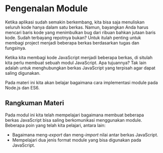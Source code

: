 # Pengenalan Module

Ketika aplikasi sudah semakin berkembang, kita bisa saja menuliskan seluruh kode hanya dalam satu berkas. Namun, bayangkan Anda harus mencari baris kode yang menimbulkan bug dari ribuan bahkan jutaan baris kode. Sudah terbayang repotnya bukan? Untuk itulah penting untuk membagi project menjadi beberapa berkas berdasarkan tugas dan fungsinya.

Ketika kita membagi kode JavaScript menjadi beberapa berkas, di situlah kita perlu membuat sebuah modul JavaScript. Apa tujuannya? Tak lain adalah untuk menghubungkan berkas JavaScript yang terpisah agar dapat saling digunakan.

Pada materi ini kita akan belajar bagaimana cara implementasi module pada Node.js dan ES6.

## Rangkuman Materi

Pada modul ini kita telah mempelajari bagaimana membuat beberapa berkas JavaScript bisa saling berkomunikasi menggunakan module. Beberapa poin yang telah kita pelajari, antara lain:

- Bagaimana meng-_export_ dan meng-_import_ nilai antar berkas JavaScript.
- Mempelajari dua jenis format module yang bisa digunakan pada JavaScript.
